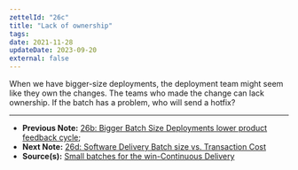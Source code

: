 ```yaml
---
zettelId: "26c"
title: "Lack of ownership"
tags:
date: 2021-11-28
updateDate: 2023-09-20
external: false
---
```


When we have bigger-size deployments, the deployment team might seem like they own the changes. The teams who made the change can lack ownership. If the batch has a problem, who will send a hotfix?

---

- **Previous Note:** [26b: Bigger Batch Size Deployments lower product feedback cycle](/notes/26b);
- **Next Note:** [26d: Software Delivery Batch size vs. Transaction Cost](/notes/26d/)
- **Source(s):** [Small batches for the win-Continuous Delivery](https://www.eferro.net/2021/01/small-batches-for-win-continuous.html)
